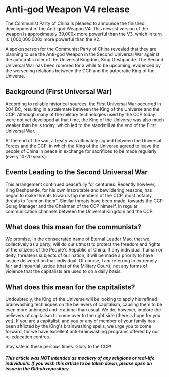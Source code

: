 # Anti-god Weapon V4 release

The Communist Party of China is pleased to announce the finished development of the Anti-god Weapon V4. This newest version of the weapon is approximately 39,000x more powerful than the V3, which in turn is 1,000,000,000x more powerful than the V2.

A spokesperson for the Communist Party of China revealed that they are planning to use the Anti-god Weapon in the Second Universal War against the autocratic ruler of the Universal Kingdom, King Deshpande. The Second Universal War has been rumored for a while to be upcoming, evidenced by the worsening relations between the CCP and the autocratic King of the Universe.

## Background (First Universal War)

According to reliable historical sources, the First Universal War occurred in 204 BC, resulting in a stalemate between the King of the Universe and the CCP. Although many of the military technologies used by the CCP today were not yet developed at that time, the King of the Universe was also much weaker than he is today, which led to the standstill at the end of the First Universal War. 

At the end of the war, a treaty was ultimately signed between the Universal Forces and the CCP, in which the King of the Universe agreed to leave the people of China in peace in exchange for sacrifices to be made regularly (every 10-20 years).

## Events Leading to the Second Universal War

This arrangement continued peacefully for centuries. Recently however, King Deshpande, for his own inscrutable and bewildering reasons, has began to make threats towards top members of the CCP, most notably threats to "cum on them". Similar threats have been made, towards the CCP Gulag Manager and the Chairman of the CCP himself, in regular communication channels between the Universal Kingdom and the CCP.

## What does this mean for the communists?

We promise, in the consecrated name of Eternal Leader Mao, that we, collectively as a party, will do our utmost to protect the freedom and rights of the citizens of the People's Republic of China. If any individual, human or deity, threatens subjects of our nation, it will be made a priority to have justice delivered on that individual. Of course, I am referring to extremely fair and impartial justice (that of the Military Court), not any forms of violence that the capitalists are used to on a daily basis.

## What does this mean for the capitalists?

Undoubtedly, the King of the Universe will be looking to apply his refined brainwashing techniques on the believers of capitalism, causing them to be even more unhinged and irrational than usual. We do, however, implore the believers of capitalism to come over to the right side (there is hope for you yet). If you are a capitalist, and you or any of member of your family has been afflicted by the King's brainwashing spells, we urge you to come forward, for we have excellent anti-brainwashing programs offered by our re-education centres.

Stay safe in these perilous times. Glory to the CCP!

#### *This article was NOT intended as mockery of any religions or real-life individuals. If you wish this article to be taken down, please open an issue in the Github repository.*
